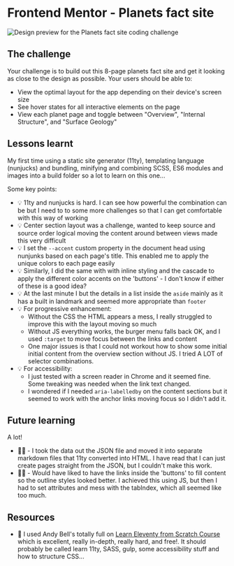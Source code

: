 # Frontend Mentor - Planets fact site

![Design preview for the Planets fact site coding challenge](./preview.jpg)

## The challenge

Your challenge is to build out this 8-page planets fact site and get it looking as close to the design as possible. Your users should be able to:

- View the optimal layout for the app depending on their device's screen size
- See hover states for all interactive elements on the page
- View each planet page and toggle between "Overview", "Internal Structure", and "Surface Geology"

## Lessons learnt

My first time using a static site generator (11ty), templating language (nunjucks) and bundling, minifying and combining SCSS, ES6 modules and images into a build folder so a lot to learn on this one...

Some key points:

- 💡 11ty and nunjucks is hard. I can see how powerful the combination can be but I need to to some more challenges so that I can get comfortable with this way of working
- 💡 Center section layout was a challenge, wanted to keep source and source order logical moving the content around between views made this very difficult
- 💡 I set the `--accent` custom property in the document head using nunjunks based on each page's title. This enabled me to apply the unique colors to each page easily
- 💡 Similarly, I did the same with with inline styling and the cascade to apply the different color accents on the 'buttons' - I don't know if either of these is a good idea?
- 💡 At the last minute I but the details in a list inside the `aside` mainly as it has a built in landmark and seemed more appropriate than `footer`
- 💡 For progressive enhancement:
  - Without the CSS the HTML appears a mess, I really struggled to improve this with the layout moving so much
  - Without JS everything works, the burger menu falls back OK, and I used `:target` to move focus between the links and content
  - One major issues is that I could not workout how to show some initial initial content from the overview section without JS. I tried A LOT of selector combinations.
- 💡 For accessibility:
  - I just tested with a screen reader in Chrome and it seemed fine. Some tweaking was needed when the link text changed.
  - I wondered if I needed `aria-labelledby` on the content sections but it seemed to work with the anchor links moving focus so I didn't add it.

## Future learning

A lot!

- 🙇‍♂️ - I took the data out the JSON file and moved it into separate markdown files that 11ty converted into HTML. I have read that I can just create pages straight from the JSON, but I couldn't make this work.
- 🙇‍♂️ - Would have liked to have the links inside the 'buttons' to fill content so the outline styles looked better. I achieved this using JS, but then I had to set attributes and mess with the tabIndex, which all seemed like too much.

## Resources

- 🔗 I used Andy Bell's totally full on [Learn Eleventy from Scratch Course ](https://github.com/pawelgrzybek/siema) which is excellent, really in-depth, really hard, and free!. It should probably be called learn 11ty, SASS, gulp, some accessibility stuff and how to structure CSS...
